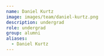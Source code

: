 ```yaml
---
name: Daniel Kurtz
image: images/team/daniel-kurtz.png
description: undergrad
role: undergrad
group: alumni
aliases:
  - Daniel Kurtz
---
```



